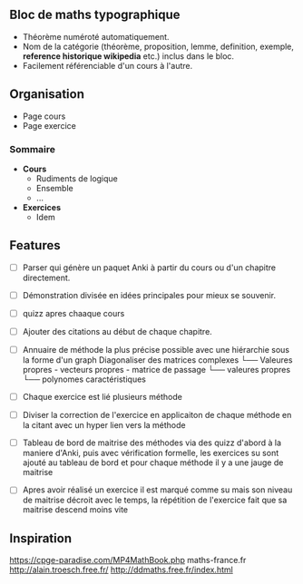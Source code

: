 ## Bloc de maths typographique

- Théorème numéroté automatiquement.
- Nom de la catégorie (théorème, proposition, lemme, definition, exemple, **reference historique wikipedia** etc.) inclus dans le bloc.
- Facilement référenciable d'un cours à l'autre.

## Organisation

- Page cours
- Page exercice

### Sommaire

- **Cours**
  - Rudiments de logique
  - Ensemble
  - ...
- **Exercices**
  - Idem

## Features

- [ ] Parser qui génère un paquet Anki à partir du cours ou d'un chapitre directement.
- [ ] Démonstration divisée en idées principales pour mieux se souvenir.
- [ ] quizz apres chaaque cours
- [ ] Ajouter des citations au début de chaque chapitre.
- [ ] Annuaire de méthode la plus précise possible avec une hiérarchie sous la forme d'un graph
      Diagonaliser des matrices complexes
      └── Valeures propres - vecteurs propres - matrice de passage
      └── valeures propres
      └── polynomes caractéristiques

- [ ] Chaque exercice est lié plusieurs méthode
- [ ] Diviser la correction de l'exercice en applicaiton de chaque méthode en la citant avec un hyper lien vers la méthode
- [ ] Tableau de bord de maitrise des méthodes via des quizz d'abord à la maniere d'Anki, puis avec vérification formelle, les exercices su sont ajouté au tableau de bord et pour chaque méthode il y a une jauge de maitrise
- [ ] Apres avoir réalisé un exercice il est marqué comme su mais son niveau de maitrise décroit avec le temps, la répétition de l'exercice fait que sa maitrise descend moins vite

## Inspiration

<https://cpge-paradise.com/MP4MathBook.php>
maths-france.fr
<http://alain.troesch.free.fr/>
<http://ddmaths.free.fr/index.html>
